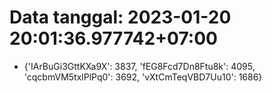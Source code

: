 # Data tanggal: 2023-01-20 20:01:36.977742+07:00

* {'IArBuGi3GttKXa9X': 3837, 'fEG8Fcd7Dn8Ftu8k': 4095, 'cqcbmVM5txlPlPq0': 3692, 'vXtCmTeqVBD7Uu10': 1686}
